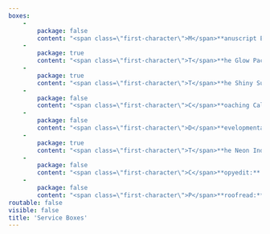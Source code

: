 ```yaml
---
boxes:
    -
        package: false
        content: "<span class=\"first-character\">M</span>**anuscript Evaluation:** \nAn evaluation is an in-depth analysis that will help you refine your writing by discussing big-picture edits. It will look at story arc, character development, conflict, pacing, voice, plot, consistency, and more! It is the perfect edit for all types of authors because it helps you grow as a writer beyond one manuscript while still improving your piece. You will receive a 7- to 12-page letter full of actionable feedback that breaks down the strengths and weaknesses in your manuscript. _Includes a 1-hour coaching call._\n\n**Cost:** 1 cent per word, $400 minimum\n\n_**Optional add-on:** Comprehensive margin notes on the first 25 pages - $60_\n\n<a class=\"button\" href=\"/contact?form-select=evaluation#contact\">Get Started</a>\n"
    -
        package: true
        content: "<span class=\"first-character\">T</span>**he Glow Package:** _aka Evaluation Plus._ Manuscript evaluations provide you with actionable, in-depth feedback, but after you have made changes based on that feedback, it can be hard to tell if your changes led to an improvement, need to go further, or didn’t work at all. With the Glow Package, you get a second-round review on top of the manuscript evaluation. This results in a 7- to 12-page evaluation and then a follow-up 4- to 6-page critique of your edited manuscript. _Includes a 1-hour coaching call._\n\n**Cost:** 1.4 cents per word\n\n_**Optional add-on:** Comprehensive margin notes on the first 25 pages - $60_\n\n<a class=\"button\" href=\"/contact?form-select=glow#contact\">Get Started</a>"
    -
        package: true
        content: "<span class=\"first-character\">T</span>**he Shiny Submission:**\nIf you are planning on querying agents, this is the package for you. We take your submission materials and offer in-depth feedback, giving you steps to make it shiny before sending it off to agents. This package includes a critique of your query, synopsis, and first 50 pages. It results in a 2- to 4-page letter.\n\n**Cost:** $200, flat rate\n\n<a class=\"button\" href=\"/contact?form-select=shiny#contact\">Get Started</a>\n\n\n\n"
    -
        package: false
        content: "<span class=\"first-character\">C</span>**oaching Call:** \nDo you need advice on your writing but aren’t ready for an edit? Already had an edit but unsure where to go next? Coaching calls allow you to get the advice of an editor on various manuscript challenges. As needed, this call can include the editor reading a synopsis or blurb to better acquaint themselves with your writing. Topics can run the gamut from plot brainstorming to characterization to publishing next steps. _(Examples include discussing your plot and world-building, deepening characters, building an outline, or even untangling a blocked plot.)_\n\n**Cost:** $50 per half-hour\n\n<a class=\"button\" href=\"/contact?form-select=coaching#contact\">Get Started</a>\n"
    -
        package: false
        content: "<span class=\"first-character\">D</span>**evelopmental Edit:**\nA developmental edit will help you refine your writing by working on story structure, pacing, character development, voice, clarity, and plot. It looks at the big picture as well as writing technique. You will receive a 7- to 12-page analysis breaking down strengths and weaknesses in your manuscript as well as comprehensive margin notes within your pages. _Includes a 1-hour coaching call._\n\n**Cost:** Starts at 2.5 cents per word\n\n<a class=\"button\" href=\"/contact?form-select=developmental#contact\">Get Started</a>\n"
    -
        package: true
        content: "<span class=\"first-character\">T</span>**he Neon Indie Bundle:**\nAre you an indie author or planning to self-publish? This bundle gives you everything you need to polish your manuscript before publication. We will take you from big-picture edits all the way to spelling and grammar fixes. This bundle includes a manuscript evaluation, a second-round review (the Glow Package), and a copyedit. \n\n**Cost:** 2.9 cents per word; note that word count will change between rounds of editing\n\n<a class=\"button\" href=\"/contact?form-select=neon#contact\">Get Started</a>"
    -
        package: false
        content: "<span class=\"first-character\">C</span>**opyedit:** After you’ve polished your book via developmental edits and revision, it’s time for a copyedit. We will comb through your novel and edit for grammar, punctuation, and consistency of style. Minor changes in wording or light rewrites may also be made for clarity.\n\n**Cost:** 1.5 - 2.5 cents per word\n\n_**Optional add-on:** Style sheet - $75_\n\n<a class=\"button\" href=\"/contact?form-select=copy#contact\">Get Started</a>\n"
    -
        package: false
        content: "<span class=\"first-character\">P</span>**roofread:** Once your manuscript has been professionally edited and copyedited, you're ready for a proofread. During this final stage of revisions, we will make sure your work is reader-ready by correcting typos, misused words, and other embarrassing errors.\n\n**Cost:** Starts at 1 cent per word\n\n<a class=\"button\" href=\"/contact?form-select=proofread#contact\">Get Started</a>\n"
routable: false
visible: false
title: 'Service Boxes'
---
```


